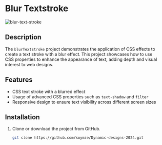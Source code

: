 # Blur Textstroke
![blur-text-stroke](https://github.com/soymze/Dynamic-designs-2024/blob/master/blur-text-stroke.gif)
## Description
The `blurTextstroke` project demonstrates the application of CSS effects to create a text stroke with a blur effect. This project showcases how to use CSS properties to enhance the appearance of text, adding depth and visual interest to web designs.

## Features
- CSS text stroke with a blurred effect
- Usage of advanced CSS properties such as `text-shadow` and `filter`
- Responsive design to ensure text visibility across different screen sizes

## Installation
1. Clone or download the project from GitHub.
   ```bash
   git clone https://github.com/soymze/Dynamic-designs-2024.git
